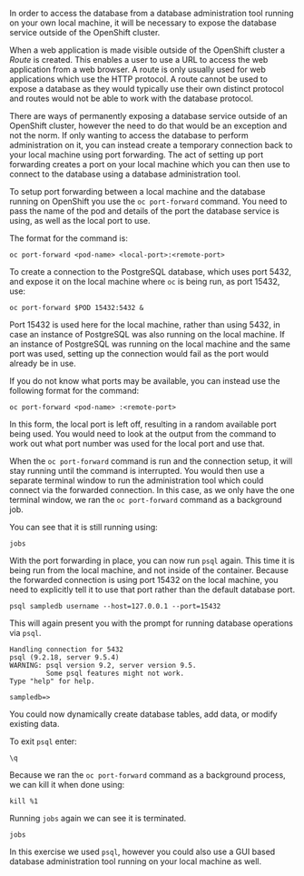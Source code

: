 In order to access the database from a database administration tool running on your own local machine, it will be necessary to expose the database service outside of the OpenShift cluster.

When a web application is made visible outside of the OpenShift cluster a _Route_ is created. This enables a user to use a URL to access the web application from a web browser. A route is only usually used for web applications which use the HTTP protocol. A route cannot be used to expose a database as they would typically use their own distinct protocol and routes would not be able to work with the database protocol.

There are ways of permanently exposing a database service outside of an OpenShift cluster, however the need to do that would be an exception and not the norm. If only wanting to access the database to perform administration on it, you can instead create a temporary connection back to your local machine using port forwarding. The act of setting up port forwarding creates a port on your local machine which you can then use to connect to the database using a database administration tool.

To setup port forwarding between a local machine and the database running on OpenShift you use the ``oc port-forward`` command. You need to pass the name of the pod and details of the port the database service is using, as well as the local port to use.

The format for the command is:

```
oc port-forward <pod-name> <local-port>:<remote-port>
```

To create a connection to the PostgreSQL database, which uses port 5432, and expose it on the local machine where ``oc`` is being run, as port 15432, use:

```execute
oc port-forward $POD 15432:5432 &
```

Port 15432 is used here for the local machine, rather than using 5432, in case an instance of PostgreSQL was also running on the local machine. If an instance of PostgreSQL was running on the local machine and the same port was used, setting up the connection would fail as the port would already be in use.

If you do not know what ports may be available, you can instead use the following format for the command:

```
oc port-forward <pod-name> :<remote-port>
```

In this form, the local port is left off, resulting in a random available port being used. You would need to look at the output from the command to work out what port number was used for the local port and use that.

When the ``oc port-forward`` command is run and the connection setup, it will stay running until the command is interrupted. You would then use a separate terminal window to run the administration tool which could connect via the forwarded connection. In this case, as we only have the one terminal window, we ran the ``oc port-forward`` command as a background job.

You can see that it is still running using: 

```execute
jobs
```

With the port forwarding in place, you can now run ``psql`` again. This time it is being run from the local machine, and not inside of the container. Because the forwarded connection is using port 15432 on the local machine, you need to explicitly tell it to use that port rather than the default database port.

```execute
psql sampledb username --host=127.0.0.1 --port=15432
```

This will again present you with the prompt for running database operations via ``psql``.

```
Handling connection for 5432
psql (9.2.18, server 9.5.4)
WARNING: psql version 9.2, server version 9.5.
         Some psql features might not work.
Type "help" for help.

sampledb=>
```

You could now dynamically create database tables, add data, or modify existing data.

To exit ``psql`` enter:

```execute
\q
```

Because we ran the ``oc port-forward`` command as a background process, we can kill it when done using:

```execute
kill %1
```

Running ``jobs`` again we can see it is terminated.

```execute
jobs
```

In this exercise we used ``psql``, however you could also use a GUI based database administration tool running on your local machine as well.